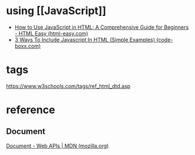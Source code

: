 
# using [[JavaScript]]
- [How to Use JavaScript in HTML: A Comprehensive Guide for Beginners - HTML Easy (html-easy.com)](https://www.html-easy.com/learn/how-to-use-javascript-in-html/)
- [3 Ways To Include Javascript In HTML (Simple Examples) (code-boxx.com)](https://code-boxx.com/javascript-in-html/#google_vignette)


# tags
https://www.w3schools.com/tags/ref_html_dtd.asp

# reference
## Document
[Document - Web APIs | MDN (mozilla.org)](https://developer.mozilla.org/en-US/docs/Web/API/Document)

